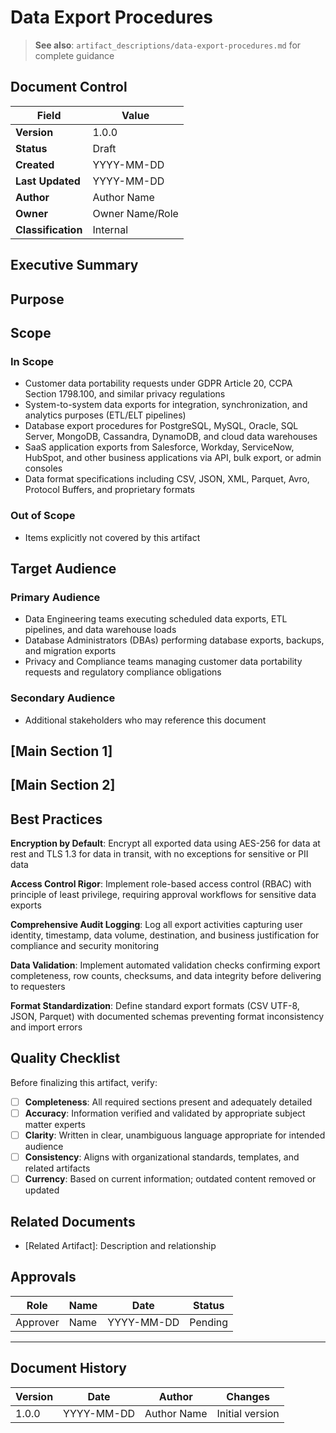 # Data Export Procedures

> **See also**: `artifact_descriptions/data-export-procedures.md` for complete guidance

## Document Control

| Field | Value |
|-------|-------|
| **Version** | 1.0.0 |
| **Status** | Draft |
| **Created** | YYYY-MM-DD |
| **Last Updated** | YYYY-MM-DD |
| **Author** | Author Name |
| **Owner** | Owner Name/Role |
| **Classification** | Internal |

## Executive Summary

<!-- Provide a 2-3 paragraph overview for executive audience -->
<!-- What is this document about and why does it matter? -->

## Purpose

<!-- This artifact serves as the authoritative reference for all data export operations, defining technical procedures, security controls, compliance requirements, and operational workflows for extracting ... -->

## Scope

### In Scope

- Customer data portability requests under GDPR Article 20, CCPA Section 1798.100, and similar privacy regulations
- System-to-system data exports for integration, synchronization, and analytics purposes (ETL/ELT pipelines)
- Database export procedures for PostgreSQL, MySQL, Oracle, SQL Server, MongoDB, Cassandra, DynamoDB, and cloud data warehouses
- SaaS application exports from Salesforce, Workday, ServiceNow, HubSpot, and other business applications via API, bulk export, or admin consoles
- Data format specifications including CSV, JSON, XML, Parquet, Avro, Protocol Buffers, and proprietary formats

### Out of Scope

- Items explicitly not covered by this artifact

## Target Audience

### Primary Audience

- Data Engineering teams executing scheduled data exports, ETL pipelines, and data warehouse loads
- Database Administrators (DBAs) performing database exports, backups, and migration exports
- Privacy and Compliance teams managing customer data portability requests and regulatory compliance obligations

### Secondary Audience

- Additional stakeholders who may reference this document

## [Main Section 1]

<!-- Complete this section with artifact-specific content -->
<!-- Refer to the artifact description for required structure -->

## [Main Section 2]

<!-- Add additional sections as needed -->

## Best Practices

**Encryption by Default**: Encrypt all exported data using AES-256 for data at rest and TLS 1.3 for data in transit, with no exceptions for sensitive or PII data

**Access Control Rigor**: Implement role-based access control (RBAC) with principle of least privilege, requiring approval workflows for sensitive data exports

**Comprehensive Audit Logging**: Log all export activities capturing user identity, timestamp, data volume, destination, and business justification for compliance and security monitoring

**Data Validation**: Implement automated validation checks confirming export completeness, row counts, checksums, and data integrity before delivering to requesters

**Format Standardization**: Define standard export formats (CSV UTF-8, JSON, Parquet) with documented schemas preventing format inconsistency and import errors

## Quality Checklist

Before finalizing this artifact, verify:

- [ ] **Completeness**: All required sections present and adequately detailed
- [ ] **Accuracy**: Information verified and validated by appropriate subject matter experts
- [ ] **Clarity**: Written in clear, unambiguous language appropriate for intended audience
- [ ] **Consistency**: Aligns with organizational standards, templates, and related artifacts
- [ ] **Currency**: Based on current information; outdated content removed or updated

## Related Documents

- [Related Artifact]: Description and relationship

## Approvals

| Role | Name | Date | Status |
|------|------|------|--------|
| Approver | Name | YYYY-MM-DD | Pending |

---

## Document History

| Version | Date | Author | Changes |
|---------|------|--------|---------|
| 1.0.0 | YYYY-MM-DD | Author Name | Initial version |
